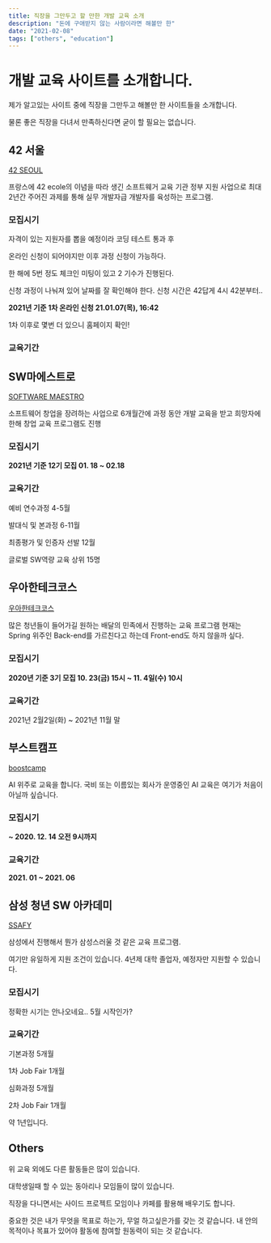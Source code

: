 ```yaml
---
title: 직장을 그만두고 할 만한 개발 교육 소개
description: "돈에 구애받지 않는 사람이라면 해볼만 한"
date: "2021-02-08"
tags: ["others", "education"]
---
```


# 개발 교육 사이트를 소개합니다.

제가 알고있는 사이트 중에 직장을 그만두고 해볼만 한 사이트들을 소개합니다.

물론 좋은 직장을 다녀서 만족하신다면 굳이 할 필요는 없습니다.

## 42 서울

[42 SEOUL]([https://link](https://42seoul.kr/))

프랑스에 42 ecole의 이념을 따라 생긴 소프트웨거 교육 기관 정부 지원 사업으로 최대 2년간 주어진 과제를 통해 실무 개발자급 개발자를 육성하는 프로그램.

### 모집시기

자격이 있는 지원자를 뽑을 예정이라 코딩 테스트 통과 후

온라인 신청이 되어야지만 이후 과정 신청이 가능하다.

한 해에 5번 정도 체크인 미팅이 있고 2 기수가 진행된다.

신청 과정이 나눠져 있어 날짜를 잘 확인해야 한다. 신청 시간은 42답게 4시 42분부터..

**2021년 기준 1차 온라인 신청 21.01.07(목), 16:42**

1차 이후로 몇번 더 있으니 홈페이지 확인!

### 교육기간

## SW마에스트로

[SOFTWARE MAESTRO](https://www.swmaestro.org/)

소프트웨어 창업을 장려하는 사업으로 6개월간에 과정 동안 개발 교육을 받고 희망자에 한해 창업 교육 프로그램도 진행

### 모집시기

**2021년 기준 12기 모집 01. 18 ~ 02.18**

### 교육기간

예비 연수과정 4-5월

발대식 및 본과정 6-11월

최종평가 및 인증자 선발 12월

글로벌 SW역량 교육 상위 15명

## 우아한테크코스

[우아한테크코스](https://woowacourse.github.io/)

많은 청년들이 들어가길 원하는 배달의 민족에서 진행하는 교육 프로그램 현재는 Spring 위주인 Back-end를 가르친다고 하는데 Front-end도 하지 않을까 싶다.

### 모집시기

**2020년 기준 3기 모집 10. 23(금) 15시 ~ 11. 4일(수) 10시**

### 교육기간

2021년 2월2일(화) ~ 2021년 11월 말

## 부스트캠프

[boostcamp](https://boostcamp.connect.or.kr/)

AI 위주로 교육을 합니다. 국비 또는 이름있는 회사가 운영중인 AI 교육은 여기가 처음이 아닐까 싶습니다.

### 모집시기

**~ 2020. 12. 14 오전 9시까지**

### 교육기간

**2021. 01 ~ 2021. 06**

## 삼성 청년 SW 아카데미

[SSAFY](https://www.ssafy.com/)

삼성에서 진행해서 뭔가 삼성스러울 것 같은 교육 프로그램.

여기만 유일하게 지원 조건이 있습니다. 4년제 대학 졸업자, 예정자만 지원할 수 있습니다.

### 모집시기

정확한 시기는 안나오네요.. 5월 시작인가?

### 교육기간

기본과정 5개월

1차 Job Fair 1개월

심화과정 5개월

2차 Job Fair 1개월

약 1년입니다.

## Others

위 교육 외에도 다른 활동들은 많이 있습니다.

대학생일때 할 수 있는 동아리나 모임들이 많이 있습니다.

직장을 다니면서는 사이드 프로젝트 모임이나 카페를 활용해 배우기도 합니다.

중요한 것은 내가 무엇을 목표로 하는가, 무얼 하고싶은가를 갖는 것 같습니다. 내 안의 목적이나 목표가 있어야 활동에 참여할 원동력이 되는 것 같습니다.
